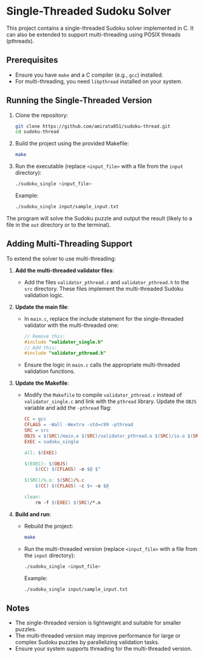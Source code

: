 # Single-Threaded Sudoku Solver

This project contains a single-threaded Sudoku solver implemented in C. It can also be extended to support multi-threading using POSIX threads (pthreads).

## Prerequisites

- Ensure you have `make` and a C compiler (e.g., `gcc`) installed.
- For multi-threading, you need `libpthread` installed on your system.

## Running the Single-Threaded Version

1. Clone the repository:
   ```bash
   git clone https://github.com/amirata051/sudoku-thread.git
   cd sudoku-thread
   ```

2. Build the project using the provided Makefile:
   ```bash
   make
   ```

3. Run the executable (replace `<input_file>` with a file from the `input` directory):
   ```bash
   ./sudoku_single <input_file>
   ```
   Example:
   ```bash
   ./sudoku_single input/sample_input.txt
   ```

The program will solve the Sudoku puzzle and output the result (likely to a file in the `out` directory or to the terminal).

## Adding Multi-Threading Support

To extend the solver to use multi-threading:

1. **Add the multi-threaded validator files**:
   - Add the files `validator_pthread.c` and `validator_pthread.h` to the `src` directory. These files implement the multi-threaded Sudoku validation logic.

2. **Update the main file**:
   - In `main.c`, replace the include statement for the single-threaded validator with the multi-threaded one:
     ```c
     // Remove this:
     #include "validator_single.h"
     // Add this:
     #include "validator_pthread.h"
     ```
   - Ensure the logic in `main.c` calls the appropriate multi-threaded validation functions.

3. **Update the Makefile**:
   - Modify the `Makefile` to compile `validator_pthread.c` instead of `validator_single.c` and link with the `pthread` library. Update the `OBJS` variable and add the `-pthread` flag:
     ```makefile
     CC = gcc
     CFLAGS = -Wall -Wextra -std=c99 -pthread
     SRC = src
     OBJS = $(SRC)/main.o $(SRC)/validator_pthread.o $(SRC)/io.o $(SRC)/test_runner.o
     EXEC = sudoku_single

     all: $(EXEC)

     $(EXEC): $(OBJS)
         $(CC) $(CFLAGS) -o $@ $^

     $(SRC)/%.o: $(SRC)/%.c
         $(CC) $(CFLAGS) -c $< -o $@

     clean:
         rm -f $(EXEC) $(SRC)/*.o
     ```

4. **Build and run**:
   - Rebuild the project:
     ```bash
     make
     ```
   - Run the multi-threaded version (replace `<input_file>` with a file from the `input` directory):
     ```bash
     ./sudoku_single <input_file>
     ```
     Example:
     ```bash
     ./sudoku_single input/sample_input.txt
     ```

## Notes

- The single-threaded version is lightweight and suitable for smaller puzzles.
- The multi-threaded version may improve performance for large or complex Sudoku puzzles by parallelizing validation tasks.
- Ensure your system supports threading for the multi-threaded version.